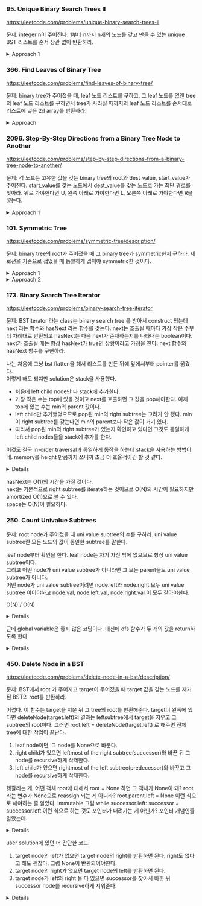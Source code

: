 
### 95. Unique Binary Search Trees II

https://leetcode.com/problems/unique-binary-search-trees-ii

문제: integer n이 주어진다. 1부터 n까지 n개의 노드를 갖고 만들 수 있는 unique BST 리스트를 순서 상관 없이 반환하라.

<details><summary>Approach 1</summary>

- root는 1부터 n까지 될 수 있다.
- k가 root가 되었을 때, left subtree는 1부터 k-1까지로 만들 수 있는 bst가 될 것이다.
- helper(start, end)를 start부터 end를 통해 만들 수 있는 bst 리스트라고 하자.
- 각 root k마다, helper(1, k-1) 중 하나가 left subtree가 되고 helper(k+1, n) 중 하나가 right subtree가 된다. 이걸 각각 엮으면 된다.

내 solution. 근데 helper(1,3) 이나 helper(2,4)나 동일한 답이고 value만 다른 건데 이 부분 최적화를 못 했다.    
length에 대해서 리스트 반환하는 함수를 만들고 그 함수 결과에 대해서 base만큼만 더해주면 더 빠를 것 같다.


```python
# class TreeNode:
#     def __init__(self, val:int =0, left: TreeNode =None, right:TreeNode=None):

def generateTrees(self, n: int) -> List[Optional[TreeNode]]:
    @lru_cache(maxsize=None)
    def helper(start_idx: int, end_idx: int) -> List[TreeNode]:
        # Get all the bsts that can be created from the nodes from start_idx to end_idx
        if end_idx < start_idx:
            return [None]
        if start_idx == end_idx:
            return [TreeNode(start_idx)]
        rtn = []
        for cur in range(start_idx, end_idx+1):
            lss = helper(start_idx, cur-1)
            rss = helper(cur+1, end_idx)
            for ls in lss:
                for rs in rss:
                    rtn.append(TreeNode(cur, ls, rs))
        return rtn

    return helper(1, n)
```

</details>







### 366. Find Leaves of Binary Tree

https://leetcode.com/problems/find-leaves-of-binary-tree/

문제: binary tree가 주어졌을 때, leaf 노드 리스트를 구하고, 그 leaf 노드를 없앤 tree의 leaf 노드 리스트를 구하면서 tree가 사라질 때까지의 leaf 노드 리스트를 순서대로 리스트에 넣은 2d array를 반환하라.

<details><summary>Approach</summary>

기본적으로 트리에는 height 0부터 max까지 있고 각각의 height에는 빈 리스트가 아님이 보장된다.    
traverse하면서 자기 height를 구하고 자기 위치에 맞는 곳에 들어간다.

`height(root)=1+max(height(root.left), height(root.right))` 를 생각한다.   
그러려면 어떤 함수의 f(leftchild)와 f(rightchild) 값이 구해진 상태여야 현재 height를 구할 수 있기 때문에 left와 right 후에 자기 노드를 처리하는 post order를 사용한다.    
getHeight이라는 함수를 만드는데 이 함수는 post-order DFS를 하면서 leaf로부터의 height를 구한다.    
height를 구하면 `res[height].append(node.val)`을 해줌으로써 알맞은 위치에 답을 넣어주고 `return height`를 한다.    

O(N) / O(N)

</details>







### 2096. Step-By-Step Directions from a Binary Tree Node to Another

https://leetcode.com/problems/step-by-step-directions-from-a-binary-tree-node-to-another/

문제: 각 노드는 고유한 값을 갖는 binary tree의 root와 dest_value, start_value가 주어진다. 
start_value를 갖는 노드에서 dest_value를 갖는 노드로 가는 최단 경로를 찾아라. 
위로 가야한다면 U, 왼쪽 아래로 가야한다면 L, 오른쪽 아래로 가야한다면 R을 넣는다.



<details><summary>Approach 1</summary>

내가 처음 풀은 solution. 시간이 느리게 측정된다. 각 node까지의 path를 구한 다음에 그 두 path를 비교해서 겹치는 건 없앴다. 그 다음 남은 걸로 답을 만들었다.   
복잡도는 O(N) / O(N) 인 것 같은데. 전체 트리 한 번 훑으면서 path 찾고, 그 path 한 번 더 작업하고.   



```python
class Solution:
    def getDirections(self, root: Optional[TreeNode], startValue: int, destValue: int) -> str: 
        self.tmp_path = deque()
        self.path_to_start, self.path_to_dest = None, None

        def helper(cur, direction):
            if cur == None or (self.path_to_start and self.path_to_dest):
                return
            self.tmp_path.append((cur, direction))

            if cur.val == startValue:
                self.path_to_start = copy.deepcopy(self.tmp_path)
            if cur.val == destValue:
                self.path_to_dest = copy.deepcopy(self.tmp_path)

            helper(cur.left, 'L')
            helper(cur.right, 'R')
            self.tmp_path.pop()
        
        helper(root, '')

        while self.path_to_start and self.path_to_dest:
            if self.path_to_start[0][0].val == self.path_to_dest[0][0].val:
                self.path_to_start.popleft()
                self.path_to_dest.popleft()
            else:
                break
        
        rtn = []
        for i in range(len(self.path_to_start)):
            rtn.append('U')
        for i in range(len(self.path_to_dest)):
            rtn.append(self.path_to_dest[i][1])
        return ''.join(rtn)
        
```






솔루션도 비슷한 거 같은데 각각의 path 구할 때 root 기준의 L, R을 애초에 넣었다. 객체를 직접 다루고 가져가기보다는 필요한 결과만 다루도록 하자. 메모리도 많이 차지하고 비효율적이다.   
그리고 deque 쓸 필요도 없었다. 어차피 한 쪽으로만 넣고 한 쪽으로만 빼니까 list로 간단히 할 수 있었다.



```py
class Solution:
    def getDirections(self, root: Optional[TreeNode], startValue: int, destValue: int) -> str:
        def find(n: TreeNode, val: int, path: List[str]) -> bool:
            # find 함수 깔끔하다.
            if n.val == val:
                return True
            if n.left and find(n.left, val, path):
                path += "L"
            elif n.right and find(n.right, val, path):
                path += "R"
            return path

        s, d = [], []
        find(root, startValue, s)
        find(root, destValue, d)
        while len(s) and len(d) and s[-1] == d[-1]:
            s.pop()
            d.pop()
        return "".join("U" * len(s)) + "".join(reversed(d))
```

</details>








### 101. Symmetric Tree

https://leetcode.com/problems/symmetric-tree/description/

문제: binary tree의 root가 주어졌을 때 그 binary tree가 symmetric한지 구하라. 세로선을 기준으로 접었을 때 동일하게 겹쳐야 symmetric한 것이다.


<details><summary>Approach 1</summary>

level traversal 하는 방법으로 풀 수 있다.   
각 level의 list가 symmetric하면 다음 level로 넘어간다. symmetric하지 않으면 False return해야한다.   

이 때 어떤 node의 child가 None이라도 next list에는 추가해줘야한다. 그래야 자리까지 정확히 symmetric한지 알 수 있다.   
그 next list를 갖고 다음 iteration을 할 때는 None인 node는 무시해도 된다. 이미 이전까지의 자리를 확인했기 때문에 유효한 node에 대해서만 추가로 진행하면 된다.   

각 노드는 한 번씩만 방문하고, symmetric한지 체크하는 것도 각 리스트의 길이만큼만 필요하니까 O(2N) 이다.
O(N) / O(N)

또 다른 내 풀이로는, preorder traverse 하면서 list를 만든 뒤에 리스트를 비교했다.    
child node로 갈 때 left 먼저 갈지 right 먼저 갈지의 순서만 바꿨다. None도 넣어줘야한다.    
이것도 O(N) / O(N)의 복잡도이다.


</details>



<details><summary>Approach 2</summary>

역시 solution이 더 깔금하다...   
큐를 하나 두고 처음에는 `[left_root, right_root]`를 넣는다. left_root는 왼쪽 subtree에 대한 root, right_root는 right subtree에 대한 root이다.   
그러고 두 개씩 pop을 하면서 left와 right를 동시에 비교한다.  
두 개씩 빼면 한상 첫 번째 값은 left subtree, 두 번째 값은 right subtree 에서 온 게 보장이 된다.    
동일하다면 popped 노드에 대해 child node를 큐에 넣어줘야한다.   
left subtree에 있는 노드에 대해서는 left, right 순서로 큐에 넣고, right subtree에 있는 노드는 반대 순서로 넣는다.   

이것도 전체 노드를 한 번씩 방문해야하고, 큐의 크기도 N이다. 그래도 전체 traverse할 필요가 없고, 각 level마다 가 아니라 각 node마다 검증하는 거니까 더 빨리 validate가 될 것 같다.    
O(N) / O(N) 


```python
def isSymmetric(self, root: Optional[TreeNode]) -> bool:
    queue = deque([root, root])
    while queue:
        left = queue.popleft()
        right = queue.popleft()
        if left is None and right is None:
            continue
        if left is None or right is None:
            return False
        if left.val != right.val:
            return False
        queue.append(left.left)
        queue.append(right.right)
        queue.append(left.right)
        queue.append(right.left)
    return True
```




비슷한 방식으로 recursive 하게도 할 수 있다. 



```python
def isSymmetric(self, root: Optional[TreeNode]) -> bool:
    def is_mirror(left_node, right_node):
        if left_node is None and right_node is None:
            return True
        if left_node is None or right_node is None:
            return False
        return left_node.val == right_node.val and is_mirror(left_node.left, right_node.right) and is_mirror(left_node.right, right_node.left)
    
    return is_mirror(root, root)
```

</details>



### 173. Binary Search Tree Iterator

https://leetcode.com/problems/binary-search-tree-iterator

문제: BSTIterator 라는 class는 binary search tree 를 받아서 construct 되는데 next 라는 함수와 hasNext 라는 함수를 갖는다. next는 호출될 때마다 가장 작은 수부터 차례대로 반환되고 hasNext는 다음 next가 존재하는지를 나타내는 boolean이다. next가 호출될 때는 항상 hasNext가 true인 상황이라고 가정을 한다. next 함수와 hasNext 함수를 구현하라.

나는 처음에 그냥 bst flatten을 해서 리스트를 만든 뒤에 앞에서부터 pointer를 옮겼다.    
이렇게 해도 되지만 solution은 stack을 사용했다.

- 처음에 left child node만 다 stack에 추가한다. 
- 가장 작은 수는 top에 있을 것이고 next를 호출하면 그 값을 pop해야한다. 이제 top에 있는 수는 min의 parent 값이다.
- left child만 추가했었으므로 pop된 min의 right subtree는 고려가 안 됐다. min이 right subtree를 갖는다면 min의 parent보다 작은 값이 거기 있다.
- 따라서 pop된 min의 right subtree가 있는지 확인하고 있다면 그것도 동일하게 left child nodes들을 stack에 추가를 한다.

이것도 결국 in-order traversal과 동일하게 동작을 하는데 stack을 사용하는 방법이네. memory를 height 만큼까지 쓰니까 조금 더 효율적이긴 할 것 같다.

<details>

```python
class BSTIterator:

    def __init__(self, root: TreeNode):
        self.stack = []
        self._leftmost_inorder(root)

    def _leftmost_inorder(self, root):
        while root:
            self.stack.append(root)
            root = root.left

    def next(self) -> int:
        topmost_node = self.stack.pop()
        if topmost_node.right:
            self._leftmost_inorder(topmost_node.right)
        return topmost_node.val

    def hasNext(self) -> bool:
        return len(self.stack) > 0
```

</details>


hasNext는 O(1)의 시간을 가질 것이다.   
next는 기본적으로 right subtree를 iterate하는 것이므로 O(N)의 시간이 필요하지만 amortized O(1)으로 볼 수 있다.   
space는 O(N)이 필요하다.





### 250. Count Univalue Subtrees

문제: root node가 주어졌을 때 uni value subtree의 수를 구하라. uni value subtree란 모든 노드의 값이 동일한 subtree를 말한다.


leaf node부터 확인을 한다. leaf node는 자기 자신 밖에 없으므로 항상 uni value subtree이다.   
그리고 어떤 node가 uni value subtree가 아니라면 그 모든 parent들도 uni value subtree가 아니다.   
어떤 node가 uni value subtree이려면 node.left와 node.right 모두 uni value subtree 이어야하고 node.val, node.left.val, node.right.val 이 모두 같아야한다.   

O(N) / O(N)

<details>


```python
class Solution:
    def countUnivalSubtrees(self, root: Optional[TreeNode]) -> int:
        if not root:
            return 0
        self.count = 0

        def helper(cur):
            if not (cur.left or cur.right):
                self.count += 1
                return cur.val
            
            if cur.left and cur.right:
                from_left = helper(cur.left)
                from_right = helper(cur.right)
                if from_left == from_right and from_left == cur.val:
                    self.count += 1
                    return cur.val
                return None
            
            if cur.left:
                if helper(cur.left) == cur.val:
                    self.count += 1
                    return cur.val
                return None
            
            if cur.right:
                if helper(cur.right) == cur.val:
                    self.count += 1
                    return cur.val
                return None
        
        helper(root)
        return self.count
```


깔끔한 solution 풀이. return을 간단하게 했다. complexity는 똑같이 O(N) / O(N) 인데 이렇게 하니까 더 빨리 수행됐다. 이게 잘 짠 코드와의 차이이다..

```python
class Solution:
    def countUnivalSubtrees(self, root: Optional[TreeNode]) -> int:
        self.count = 0

        def dfs(node):
            if node is None:
                return True

            isLeftUniValue = dfs(node.left)
            isRightUniValue = dfs(node.right)

            if isLeftUniValue and isRightUniValue:
                if node.left and node.val != node.left.val:
                    return False
                if node.right and node.val != node.right.val:
                    return False
    
                self.count += 1
                return True
            return False
        
        dfs(root)
        return self.count
```

</details>

근데 global variable은 좋지 않은 코딩이다. 대신에 dfs 함수가 두 개의 값을 return하도록 한다.

<details>

```python
    def countUnivalSubtrees(self, root: Optional[TreeNode]) -> int:
        def dfs(node):
            if node is None:
                return True, 0
            
            left = dfs(node.left)
            right = dfs(node.right)
            isLeftUniValue = left[0]
            isRightUniValue = right[0]
            count = left[1] + right[1]
            if isLeftUniValue and isRightUniValue:
                if node.left and node.val != node.left.val:
                    return False, count
                if node.right and node.val != node.right.val:
                    return False, count
                return True, count + 1
            return False, count
        
        return dfs(root)[1]
```

</details>





### 450. Delete Node in a BST

https://leetcode.com/problems/delete-node-in-a-bst/description/

문제: BST에서 root 가 주어지고 target이 주어졌을 때 target 값을 갖는 노드를 제거된 BST의 root를 반환하라.

어렵다. 이 함수는 target을 지운 뒤 그 tree의 root를 반환해준다.
target이 왼쪽에 있다면 deleteNode(target.left)의 결과는 leftsubtree에서 target을 지우고 그 subtree의 root이다.
그러면 root.left = deleteNode(target.left) 로 해주면 전체 tree에 대한 작업이 끝난다.

1. leaf node이면, 그 node를 None으로 바꾼다.
2. right child가 있으면 leftmost of the right subtree(successor)와 바꾼 뒤 그 node를 recursive하게 삭제한다.
3. left child가 있으면 rightmost of the left subtree(predecessor)와 바꾸고 그 node를 recursive하게 삭제한다.

헷갈리는 게, 어떤 객체 root에 대해서 root = None 하면 그 객체가 None이 돼?
root라는 변수가 None으로 reassign 되는 게 아니라?
root.parent.left = None 이런 식으로 해야하는 줄 알았다.
immutable
그럼 while successor.left: successor = successor.left 이런 식으로 하는 것도 포인터가 내려가는 게 아닌가?
포인터 개념인줄 알았는데.

<details>

solution

```python
    def deleteNode(self, root: Optional[TreeNode], key: int) -> Optional[TreeNode]:
        if root is None:
            return root
        
        if root.val > key:
            root.left = self.deleteNode(root.left, key)
        elif root.val < key:
            root.right = self.deleteNode(root.right, key)
        else:
            if not(root.left or root.right):
                root = None
            elif root.right:
                successor = root.right
                while successor.left:
                    successor = successor.left
                root.val = successor.val
                root.right = self.deleteNode(root.right, root.val)
            else:
                predecessor = root.left
                while predecessor.right:
                    predecessor = predecessor.right
                root.val = predecessor.val
                root.left = self.deleteNode(root.left, root.val)
        
        return root
```

</details>

user solution에 있던 더 간단한 코드.

1. target node의 left가 없으면 target node의 right를 반환하면 된다. right도 없다고 해도 괜찮다. 그럼 None이 반환되어야한다.
2. target node의 right가 없으면 target node의 left를 반환하면 된다.
3. target node가 left와 right 둘 다 있으면 successor를 찾아서 바꾼 뒤 successor node를 recursive하게 지워준다.

<details>

```python
    def deleteNode(self, root: Optional[TreeNode], key: int) -> Optional[TreeNode]:
        if not root: return None
        
        if root.val == key:
            if not root.right: return root.left
            
            if not root.left: return root.right
            
            if root.left and root.right:
                temp = root.right
                while temp.left: temp = temp.left
                root.val = temp.val
                root.right = self.deleteNode(root.right, root.val)

        elif root.val > key:
            root.left = self.deleteNode(root.left, key)
        else:
            root.right = self.deleteNode(root.right, key)
            
        return root
```

</details>
